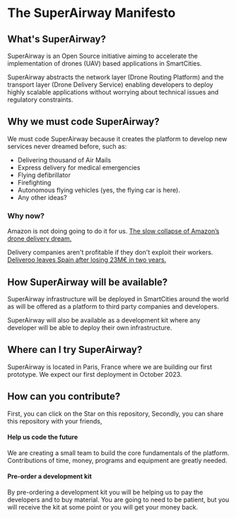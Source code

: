 
# The SuperAirway Manifesto
## What's SuperAirway?

SuperAirway is an Open Source initiative aiming to accelerate the implementation of drones (UAV) based applications in SmartCities.

SuperAirway abstracts the network layer (Drone Routing Platform) and the transport layer (Drone Delivery Service) enabling developers to deploy highly scalable applications without worrying about technical issues and regulatory constraints.

## Why we must code SuperAirway?

We must code SuperAirway because it creates the platform to develop new services never dreamed before, such as:

- Delivering thousand of Air Mails
- Express delivery for medical emergencies
- Flying defibrillator
- Firefighting
- Autonomous flying vehicles (yes, the flying car is here).
- Any other ideas?

### Why now?

Amazon is not doing going to do it for us.
[The slow collapse of Amazon’s drone delivery dream.](https://www.wired.co.uk/article/amazon-drone-delivery-prime-air)

Delivery companies aren't profitable if they don't exploit their workers.
[Deliveroo leaves Spain after losing 23M€ in two years.](https://www.theolivepress.es/spain-news/2022/03/18/deliveroo-leaves-spain-after-losing-e23-million-in-two-years/)

## How SuperAirway will be available?

SuperAirway infrastructure will be deployed in SmartCities around the world as will be offered as a platform to third party companies and developers.

SuperAirway will also be available as a development kit where any developer will be able to deploy their own infrastructure.

## Where can I try SuperAirway?

SuperAirway is located in Paris, France where we are building our first prototype.  We expect our first deployment in October 2023.

## How can you contribute?

First, you can click on the Star on this repository,
Secondly, you can share this repository with your friends,

#### Help us code the future

We are creating a small team to build the core fundamentals of the platform. Contributions of time, money, programs and equipment are greatly needed.

#### Pre-order a development kit

By pre-ordering a development kit you will be helping us to pay the developers and to buy material. You are going to need to be patient, but you will receive the kit at some point or you will get your money back.
